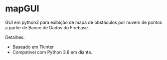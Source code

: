 # mapGUI
GUI em python3 para exibição de mapa de obstáculos por nuvem de pontos a partie de Banco de Dados do Firebase.

Detalhes:
- Baseado em Tkinter
- Compatível com Python 3.8 em diante.
